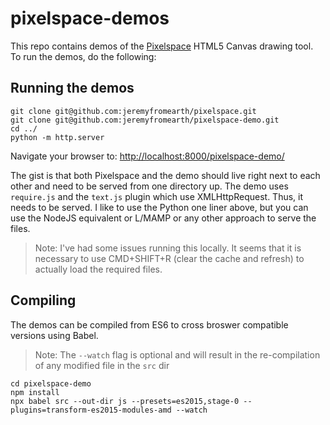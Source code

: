# pixelspace-demos

This repo contains demos of the [Pixelspace](https://github.com/jeremyfromearth/pixelspace) HTML5 Canvas drawing tool. To run the demos, do the following:

## Running the demos
```
git clone git@github.com:jeremyfromearth/pixelspace.git
git clone git@github.com:jeremyfromearth/pixelspace-demo.git
cd ../
python -m http.server
```

Navigate your browser to: [http://localhost:8000/pixelspace-demo/](http://localhost:8000/pixelspace-demo/)

The gist is that both Pixelspace and the demo should live right next to each other and need to be served from one directory up. The demo uses `require.js` and the `text.js` plugin which use XMLHttpRequest. Thus, it needs to be served. I like to use the Python one liner above, but you can use the NodeJS equivalent or L/MAMP or any other approach to serve the files.

>Note: I've had some issues running this locally. It seems that it is necessary to use CMD+SHIFT+R (clear the cache and refresh) to actually load the required files.


## Compiling 
The demos can be compiled from ES6 to cross broswer compatible versions using Babel. 
> Note: The `--watch` flag is optional and will result in the re-compilation of any modified file in the `src` dir

```
cd pixelspace-demo
npm install
npx babel src --out-dir js --presets=es2015,stage-0 --plugins=transform-es2015-modules-amd --watch
```
